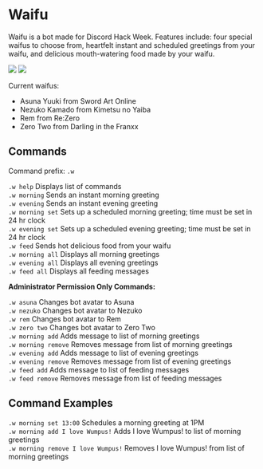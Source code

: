 # Waifu 

Waifu is a bot made for Discord Hack Week. Features include: four special waifus to choose from, heartfelt instant and scheduled greetings from your waifu, and delicious mouth-watering food made by your waifu. 

![](demo.gif) ![](demo-2.gif)

Current waifus: 

* Asuna Yuuki from Sword Art Online
* Nezuko Kamado from Kimetsu no Yaiba
* Rem from Re:Zero
* Zero Two from Darling in the Franxx

## Commands

Command prefix: ```.w ```

`.w help` Displays list of commands\
`.w morning` Sends an instant morning greeting\
`.w evening` Sends an instant evening greeting\
`.w morning set` Sets up a scheduled morning greeting; time must be set in 24 hr clock<br/> 
`.w evening set` Sets up a scheduled evening greeting; time must be set in 24 hr clock\
`.w feed` Sends hot delicious food from your waifu<br/> 
`.w morning all` Displays all morning greetings\
`.w evening all` Displays all evening greetings\
`.w feed all` Displays all feeding messages

**Administrator Permission Only Commands:** 

`.w asuna` Changes bot avatar to Asuna\
`.w nezuko` Changes bot avatar to Nezuko\
`.w rem` Changes bot avatar to Rem<br/>
`.w zero two` Changes bot avatar to Zero Two<br/> 
`.w morning add` Adds message to list of morning greetings\
`.w morning remove` Removes message from list of morning greetings<br/>
`.w evening add` Adds message to list of evening greetings\
`.w evening remove` Removes message from list of evening greetings\
`.w feed add` Adds message to list of feeding messages\
`.w feed remove` Removes message from list of feeding messages

## Command Examples
`.w morning set 13:00` Schedules a morning greeting at 1PM<br/>
`.w morning add I love Wumpus!` Adds I love Wumpus! to list of morning greetings<br/>
`.w morning remove I love Wumpus!` Removes I love Wumpus! from list of morning greetings<br/>

